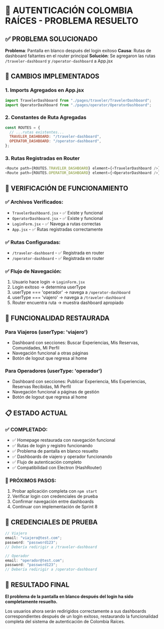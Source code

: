 # 🎉 AUTENTICACIÓN COLOMBIA RAÍCES - PROBLEMA RESUELTO

## ✅ PROBLEMA SOLUCIONADO

**Problema**: Pantalla en blanco después del login exitoso
**Causa**: Rutas de dashboard faltantes en el router principal
**Solución**: Se agregaron las rutas `/traveler-dashboard` y `/operator-dashboard` a App.jsx

## 🔧 CAMBIOS IMPLEMENTADOS

### 1. **Imports Agregados en App.jsx**

```javascript
import TravelerDashboard from "./pages/traveler/TravelerDashboard";
import OperatorDashboard from "./pages/operator/OperatorDashboard";
```

### 2. **Constantes de Ruta Agregadas**

```javascript
const ROUTES = {
  // ...rutas existentes...
  TRAVELER_DASHBOARD: "/traveler-dashboard",
  OPERATOR_DASHBOARD: "/operator-dashboard",
};
```

### 3. **Rutas Registradas en Router**

```javascript
<Route path={ROUTES.TRAVELER_DASHBOARD} element={<TravelerDashboard />} />
<Route path={ROUTES.OPERATOR_DASHBOARD} element={<OperatorDashboard />} />
```

## 🧪 VERIFICACIÓN DE FUNCIONAMIENTO

### ✅ Archivos Verificados:

- `TravelerDashboard.jsx` - ✅ Existe y funcional
- `OperatorDashboard.jsx` - ✅ Existe y funcional
- `LoginForm.jsx` - ✅ Navega a rutas correctas
- `App.jsx` - ✅ Rutas registradas correctamente

### ✅ Rutas Configuradas:

- `/traveler-dashboard` - ✅ Registrada en router
- `/operator-dashboard` - ✅ Registrada en router

### ✅ Flujo de Navegación:

1. Usuario hace login → `LoginForm.jsx`
2. Login exitoso → determina userType
3. userType === 'operador' → navega a `/operator-dashboard`
4. userType === 'viajero' → navega a `/traveler-dashboard`
5. Router encuentra ruta → muestra dashboard apropiado

## 🚀 FUNCIONALIDAD RESTAURADA

### **Para Viajeros (userType: 'viajero')**

- Dashboard con secciones: Buscar Experiencias, Mis Reservas, Comunidades, Mi Perfil
- Navegación funcional a otras páginas
- Botón de logout que regresa al home

### **Para Operadores (userType: 'operador')**

- Dashboard con secciones: Publicar Experiencia, Mis Experiencias, Reservas Recibidas, Mi Perfil
- Navegación funcional a páginas de gestión
- Botón de logout que regresa al home

## 📋 ESTADO ACTUAL

### ✅ **COMPLETADO:**

- ✅ Homepage restaurada con navegación funcional
- ✅ Rutas de login y registro funcionando
- ✅ Problema de pantalla en blanco resuelto
- ✅ Dashboards de viajero y operador funcionando
- ✅ Flujo de autenticación completo
- ✅ Compatibilidad con Electron (HashRouter)

### 🎯 **PRÓXIMOS PASOS:**

1. Probar aplicación completa con `npm start`
2. Verificar login con credenciales de prueba
3. Confirmar navegación entre dashboards
4. Continuar con implementación de Sprint 8

## 🧪 CREDENCIALES DE PRUEBA

```javascript
// Viajero
email: "viajero@test.com";
password: "password123";
// Debería redirigir a /traveler-dashboard

// Operador
email: "operador@test.com";
password: "password123";
// Debería redirigir a /operator-dashboard
```

## 🎉 RESULTADO FINAL

**El problema de la pantalla en blanco después del login ha sido completamente resuelto.**

Los usuarios ahora serán redirigidos correctamente a sus dashboards correspondientes después de un login exitoso, restaurando la funcionalidad completa del sistema de autenticación de Colombia Raíces.

